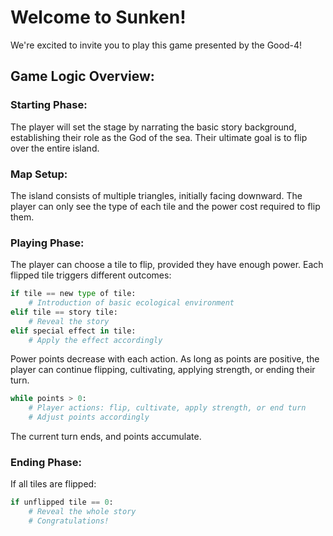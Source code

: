 # Welcome to Sunken!

We're excited to invite you to play this game presented by the Good-4!

## Game Logic Overview:

### Starting Phase:

The player will set the stage by narrating the basic story background, establishing their role as the God of the sea. Their ultimate goal is to flip over the entire island.

### Map Setup:

The island consists of multiple triangles, initially facing downward. The player can only see the type of each tile and the power cost required to flip them.

### Playing Phase:

The player can choose a tile to flip, provided they have enough power. Each flipped tile triggers different outcomes:

```python
if tile == new type of tile:
    # Introduction of basic ecological environment
elif tile == story tile:
    # Reveal the story
elif special effect in tile:
    # Apply the effect accordingly
```

Power points decrease with each action. As long as points are positive, the player can continue flipping, cultivating, applying strength, or ending their turn.

```python
while points > 0:
    # Player actions: flip, cultivate, apply strength, or end turn
    # Adjust points accordingly
```

The current turn ends, and points accumulate.

### Ending Phase:

If all tiles are flipped:

```python
if unflipped tile == 0:
    # Reveal the whole story
    # Congratulations!
```
